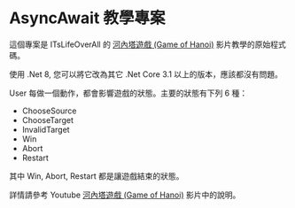 ﻿AsyncAwait 教學專案
==============

這個專案是 ITsLifeOverAll 的 [河內塔遊戲 (Game of Hanoi)](https://youtu.be/tu-LxIAaK1o) 
影片教學的原始程式碼。

使用 .Net 8, 您可以將它改為其它 .Net Core 3.1  以上的版本，應該都沒有問題。

User 每做一個動作，都會影響遊戲的狀態。主要的狀態有下列 6 種：
- ChooseSource
- ChooseTarget
- InvalidTarget
- Win
- Abort
- Restart

其中 Win, Abort, Restart 都是讓遊戲結束的狀態。

詳情請參考 Youtube [河內塔遊戲 (Game of Hanoi)](https://youtu.be/tu-LxIAaK1o) 影片中的說明。